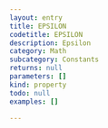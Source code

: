 ```yaml
---
layout: entry
title: EPSILON
codetitle: EPSILON
description: Epsilon
category: Math
subcategory: Constants
returns: null
parameters: []
kind: property
todo: null
examples: []

---
```

